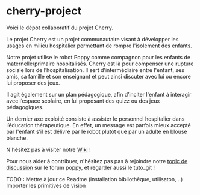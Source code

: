 # cherry-project

Voici le dépot collaboratif du projet Cherry.

Le projet Cherry est un projet communautaire visant à développer les usages en milieu hospitalier permettant de rompre l'isolement des enfants.

Notre projet utilise le robot Poppy comme compagnon pour les enfants de maternelle/primaire hospitalisés. Cherry est là pour compenser une rupture sociale lors de l’hospitalisation. Il sert d'intermédiaire entre l'enfant, ses amis, sa famille et son enseignant et peut ainsi discuter avec lui ou encore lui proposer des jeux.

Il agit également sur un plan pédagogique, afin d’inciter l'enfant à interagir avec l’espace scolaire, en lui proposant des quizz ou des jeux pédagogiques.

Un dernier axe exploité consiste à assister le personnel hospitalier dans l’éducation thérapeutique. En effet, un message est parfois mieux accepté par l'enfant s’il est délivré par le robot plutôt que par un adulte en blouse blanche.


N'hésitez pas à visiter notre [Wiki](https://github.com/Cherry-project/cherry-software/wiki) !


Pour nous aider à contribuer, n'hésitez pas pas à rejoindre notre [topic de discussion](https://forum.poppy-project.org/t/cherry-presentation/1866) sur le forum poppy, et regarder aussi le tuto_git !


TODO :
Mettre à jour ce Readme (installation bibliothèque, utilisaton, ..)
Importer les primitives de vision
